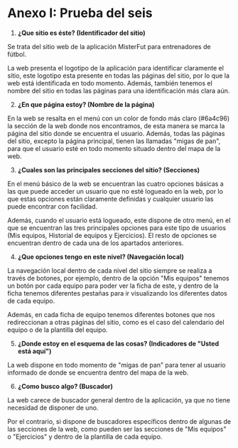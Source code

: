 Anexo I: Prueba del seis
========================

1.  **¿Que sitio es éste? (Identificador del sitio)**

Se trata del sitio web de la aplicación MisterFut para entrenadores de fútbol.

La web presenta el logotipo de la aplicación para identificar claramente el sitio, este logotipo esta presente en todas las páginas del sitio, por lo que la web está identificada en todo momento. Además, también tenemos el nombre del sitio en todas las páginas para una identificación más clara aún.

2.  **¿En que página estoy? (Nombre de la página)**

En la web se resalta en el menú con un color de fondo más claro (#6a4c96) la sección de la web donde nos encontramos, de esta manera se marca la página del sitio donde se encuentra el usuario. Además, todas las páginas del sitio, excepto la página principal, tienen las llamadas "migas de pan", para que el usuario esté en todo momento situado dentro del mapa de la web.

3.  **¿Cuales son las principales secciones del sitio? (Secciones)**

En el menú básico de la web se encuentran las cuatro opciones básicas a las que puede acceder un usuario que no esté logueado en la web, por lo que estas opciones están claramente definidas y cualquier usuario las puede encontrar con facilidad.

Además, cuando el usuario está logueado, este dispone de otro menú, en el que se encuentran las tres principales opciones para este tipo de usuarios (Mis equipos, Historial de equipos y Ejercicios). El resto de opciones se encuentran dentro de cada una de los apartados anteriores.

4.  **¿Que opciones tengo en este nivel? (Navegación local)**

La navegación local dentro de cada nivel del sitio siempre se realiza a través de botones, por ejemplo, dentro de la opción "Mis equipos" tenemos un botón por cada equipo para poder ver la ficha de este, y dentro de la ficha tenemos diferentes pestañas para ir visualizando los diferentes datos de cada equipo.

Además, en cada ficha de equipo tenemos diferentes botones que nos redireccionan a otras páginas del sitio, como es el caso del calendario del equipo o de la plantilla del equipo.

5.  **¿Donde estoy en el esquema de las cosas? (Indicadores de "Usted está aquí")**

La web dispone en todo momento de "migas de pan" para tener al usuario informado de donde se encuentra dentro del mapa de la web.

6.  **¿Como busco algo? (Buscador)**

La web carece de buscador general dentro de la aplicación, ya que no tiene necesidad de disponer de uno.

Por el contrario, si dispone de buscadores específicos dentro de algunas de las secciones de la web, como pueden ser las secciones de "Mis equipos" o "Ejercicios" y dentro de la plantilla de cada equipo.
